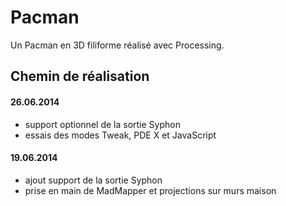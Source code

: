# Pacman

Un Pacman en 3D filiforme réalisé avec Processing.

## Chemin de réalisation

#### 26.06.2014

* support optionnel de la sortie Syphon
* essais des modes Tweak, PDE X et JavaScript

#### 19.06.2014

* ajout support de la sortie Syphon
* prise en main de MadMapper et projections sur murs maison
